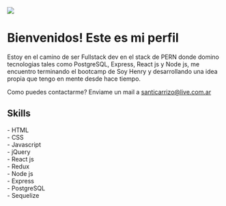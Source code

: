 <img src="https://image.freepik.com/foto-gratis/pantalla-escaneo-programador-su-reloj-inteligente-camara-telefono-inteligente_1098-18710.jpg"/>
<h1>Bienvenidos! Este es mi perfil</h1>
Estoy en el camino de ser Fullstack dev en el stack de PERN donde domino tecnologias tales como PostgreSQL, Express, React js y Node js, me encuentro terminando el bootcamp de Soy Henry y desarrollando una idea propia que tengo en mente desde hace tiempo.

Como puedes contactarme? Enviame un mail a santicarrizo@live.com.ar
<h2> Skills </h2>
- HTML <br>
- CSS <br>
- Javascript <br>
- jQuery <br>
- React js<br>
- Redux<br>
- Node js<br>
- Express<br>
- PostgreSQL<br>
- Sequelize<br>
